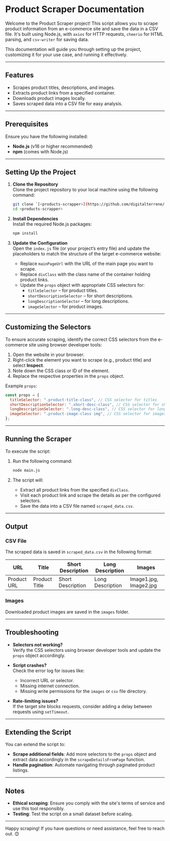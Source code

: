 # Product Scraper Documentation

Welcome to the Product Scraper project! This script allows you to scrape product information from an e-commerce site and save the data in a CSV file. It's built using Node.js, with `axios` for HTTP requests, `cheerio` for HTML parsing, and `csv-writer` for saving data.

This documentation will guide you through setting up the project, customizing it for your use case, and running it effectively.

---

## Features

- Scrapes product titles, descriptions, and images.
- Extracts product links from a specified container.
- Downloads product images locally.
- Saves scraped data into a CSV file for easy analysis.

---

## Prerequisites

Ensure you have the following installed:

- **Node.js** (v16 or higher recommended)
- **npm** (comes with Node.js)

---

## Setting Up the Project

1. **Clone the Repository**  
   Clone the project repository to your local machine using the following command:

   ```bash
   git clone `[<products-scrapper>](https://github.com/digitalterrene/products-scrapper.git)`
   cd <products-scrapper>
   ```

2. **Install Dependencies**  
   Install the required Node.js packages:

   ```bash
   npm install
   ```

3. **Update the Configuration**  
   Open the `index.js` file (or your project’s entry file) and update the placeholders to match the structure of the target e-commerce website:

   - Replace `mainPageUrl` with the URL of the main page you want to scrape.
   - Replace `divClass` with the class name of the container holding product links.
   - Update the `props` object with appropriate CSS selectors for:
     - `titleSelector` – for product titles.
     - `shortDescriptionSelector` – for short descriptions.
     - `longDescriptionSelector` – for long descriptions.
     - `imageSelector` – for product images.

---

## Customizing the Selectors

To ensure accurate scraping, identify the correct CSS selectors from the e-commerce site using browser developer tools:

1. Open the website in your browser.
2. Right-click the element you want to scrape (e.g., product title) and select **Inspect**.
3. Note down the CSS class or ID of the element.
4. Replace the respective properties in the `props` object.

Example `props`:

```javascript
const props = {
  titleSelector: ".product-title-class", // CSS selector for titles
  shortDescriptionSelector: ".short-desc-class", // CSS selector for short descriptions
  longDescriptionSelector: ".long-desc-class", // CSS selector for long descriptions
  imageSelector: ".product-image-class img", // CSS selector for images
};
```

---

## Running the Scraper

To execute the script:

1. Run the following command:

   ```bash
   node main.js
   ```

2. The script will:
   - Extract all product links from the specified `divClass`.
   - Visit each product link and scrape the details as per the configured selectors.
   - Save the data into a CSV file named `scraped_data.csv`.

---

## Output

### CSV File

The scraped data is saved in `scraped_data.csv` in the following format:

| URL         | Title         | Short Description | Long Description | Images                 |
| ----------- | ------------- | ----------------- | ---------------- | ---------------------- |
| Product URL | Product Title | Short Description | Long Description | Image1.jpg, Image2.jpg |

### Images

Downloaded product images are saved in the `images` folder.

---

## Troubleshooting

- **Selectors not working?**  
  Verify the CSS selectors using browser developer tools and update the `props` object accordingly.

- **Script crashes?**  
  Check the error log for issues like:

  - Incorrect URL or selector.
  - Missing internet connection.
  - Missing write permissions for the `images` or `csv` file directory.

- **Rate-limiting issues?**  
  If the target site blocks requests, consider adding a delay between requests using `setTimeout`.

---

## Extending the Script

You can extend the script to:

- **Scrape additional fields**: Add more selectors to the `props` object and extract data accordingly in the `scrapeDetailsFromPage` function.
- **Handle pagination**: Automate navigating through paginated product listings.

---

## Notes

- **Ethical scraping**: Ensure you comply with the site's terms of service and use this tool responsibly.
- **Testing**: Test the script on a small dataset before scaling.

---

Happy scraping! If you have questions or need assistance, feel free to reach out. 😊
